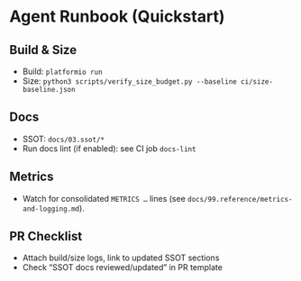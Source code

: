 # Agent Runbook (Quickstart)

## Build & Size
- Build: `platformio run`
- Size: `python3 scripts/verify_size_budget.py --baseline ci/size-baseline.json`

## Docs
- SSOT: `docs/03.ssot/*`
- Run docs lint (if enabled): see CI job `docs-lint`

## Metrics
- Watch for consolidated `METRICS …` lines (see `docs/99.reference/metrics-and-logging.md`).

## PR Checklist
- Attach build/size logs, link to updated SSOT sections
- Check “SSOT docs reviewed/updated” in PR template
